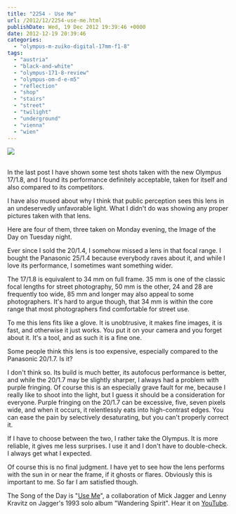 ```yaml
---
title: "2254 - Use Me"
url: /2012/12/2254-use-me.html
publishDate: Wed, 19 Dec 2012 19:39:46 +0000
date: 2012-12-19 20:39:46
categories: 
  - "olympus-m-zuiko-digital-17mm-f1-8"
tags: 
  - "austria"
  - "black-and-white"
  - "olympus-171-8-review"
  - "olympus-om-d-e-m5"
  - "reflection"
  - "shop"
  - "stairs"
  - "street"
  - "twilight"
  - "underground"
  - "vienna"
  - "wien"
---
```

<div class="container">
<div class="center"><a target="_blank" href="https://d25zfm9zpd7gm5.cloudfront.net/1200x1200/2012/20121218_185547_lr.jpg"><img src="https://d25zfm9zpd7gm5.cloudfront.net/0600x0600/2012/20121218_185547_lr.jpg" /></a></div>
</div>
<br />

In the last post I have shown some test shots taken with the new Olympus 17/1.8, and I found its performance definitely acceptable, taken for itself and also compared to its competitors.

<a target="_blank" href="https://d25zfm9zpd7gm5.cloudfront.net/1200x1200/2012/20121217_160926_lr.jpg"><img style="margin: 0pt 0px 0pt 10px; float: right;" src="https://d25zfm9zpd7gm5.cloudfront.net/0150x0150/2012/20121217_160926_lr.jpg" alt="" border="0" /></a> I have also mused about why I think that public perception sees this lens in an undeservedly unfavorable light. What I didn't do was showing any proper pictures taken with that lens.

Here are four of them, three taken on Monday evening, the Image of the Day on Tuesday night.

<a target="_blank" href="https://d25zfm9zpd7gm5.cloudfront.net/1200x1200/2012/20121217_171512_lr.jpg"><img style="margin: 0pt 10px 0pt 0px; float: left;" src="https://d25zfm9zpd7gm5.cloudfront.net/0150x0150/2012/20121217_171512_lr.jpg" alt="" border="0" /></a> Ever since I sold the 20/1.4, I somehow missed a lens in that focal range. I bought the Panasonic 25/1.4 because everybody raves about it, and while I love its performance, I sometimes want something wider.

The 17/1.8 is equivalent to 34 mm on full frame. 35 mm is one of the classic focal lengths for street photography, 50 mm is the other, 24 and 28 are frequently too wide, 85 mm and longer may also appeal to some photographers. It's hard to argue though, that 34 mm is within the core range that most photographers find comfortable for street use.

<a target="_blank" href="https://d25zfm9zpd7gm5.cloudfront.net/1200x1200/2012/20121217_162648_lr.jpg"><img style="margin: 0pt 0px 0pt 10px; float: right;" src="https://d25zfm9zpd7gm5.cloudfront.net/0150x0150/2012/20121217_162648_lr.jpg" alt="" border="0" /></a> To me this lens fits like a glove. It is unobtrusive, it makes fine images, it is fast, and otherwise it just works. You put it on your camera and you forget about it. It's a tool, and as such it is a fine one.

Some people think this lens is too expensive, especially compared to the Panasonic 20/1.7. Is it?

I don't think so. Its build is much better, its autofocus performance is better, and while the 20/1.7 may be slightly sharper, I always had a problem with purple fringing. Of course this is an especially grave fault for me, because I really like to shoot into the light, but I guess it should be a consideration for everyone. Purple fringing on the 20/1.7 can be excessive, five, seven pixels wide, and when it occurs, it relentlessly eats into high-contrast edges. You can ease the pain by selectively desaturating, but you can't properly correct it.

 If I have to choose between the two, I rather take the Olympus. It is more reliable, it gives me less surprises. I use it and I don't have to double-check. I always get what I expected.

Of course this is no final judgment. I have yet to see how the lens performs with the sun in or near the frame, if it ghosts or flares. Obviously this is important to me. So far I am satisfied though.

The Song of the Day is "<a href="http://www.lyricsmode.com/lyrics/m/mick_jagger/use_me.html" target="_blank">Use Me</a>", a collaboration of Mick Jagger and Lenny Kravitz on Jagger's 1993 solo album "Wandering Spirit". Hear it on <a href="http://www.youtube.com/watch?v=8E_lZPAhrbA" target="_blank">YouTube</a>.
